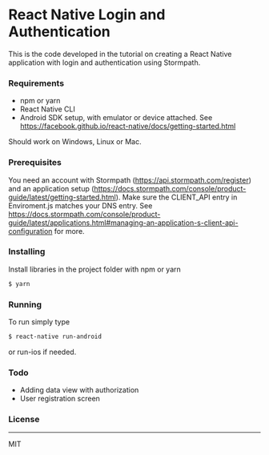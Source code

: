 # React Native Login and Authentication

This is the code developed in the tutorial on creating a React Native application
with login and authentication using Stormpath.

### Requirements

- npm or yarn
- React Native CLI
- Android SDK setup, with emulator or device attached. See https://facebook.github.io/react-native/docs/getting-started.html

Should work on Windows, Linux or Mac.

### Prerequisites

You need an account with Stormpath (https://api.stormpath.com/register) and an application setup (https://docs.stormpath.com/console/product-guide/latest/getting-started.html).
Make sure the CLIENT_API entry in Enviroment.js matches your DNS entry. See https://docs.stormpath.com/console/product-guide/latest/applications.html#managing-an-application-s-client-api-configuration
for more.

### Installing

Install libraries in the project folder with npm or yarn

```sh
$ yarn
```

### Running

To run simply type

```sh
$ react-native run-android
```

or run-ios if needed.

### Todo

 - Adding data view with authorization
 - User registration screen

### License
----

MIT
